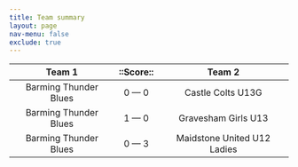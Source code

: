 ```yaml
---
title: Team summary
layout: page
nav-menu: false
exclude: true
---
```




|        Team 1         |  ::Score::  |           Team 2            |
|:---------------------:|:-----------:|:---------------------------:|
| Barming Thunder Blues | 0 &mdash; 0 |      Castle Colts U13G      |
| Barming Thunder Blues | 1 &mdash; 0 |     Gravesham Girls U13     |
| Barming Thunder Blues | 0 &mdash; 3 | Maidstone United U12 Ladies |

 <br /><br /><br />